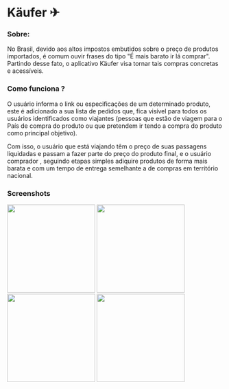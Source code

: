 # Käufer ✈

### Sobre:
No Brasil, devido aos altos impostos embutidos sobre o preço de produtos importados, é comum ouvir frases do tipo "É mais barato ir lá comprar". Partindo desse fato,
o aplicativo Käufer visa tornar tais compras concretas e acessíveis. 

### Como funciona ?

O usuário informa o link ou  especificações de um determinado produto, este é adicionado  a sua lista de pedidos 
que, fica visível para todos os usuários identificados como viajantes (pessoas que estão de viagem para o País de compra do produto ou que pretendem ir tendo a compra do produto
como principal objetivo). </p> Com isso, o usuário que está viajando têm o preço de suas passagens liquidadas e passam a fazer parte do preço do produto final, e o usuário comprador
, seguindo etapas simples adiquire produtos de forma mais barata e com um tempo de entrega semelhante a de compras em território nacional.

### Screenshots

<p float="left">
  <img src="https://i.imgur.com/ru1Ymrf.jpeg" width="205" />
  <img src="https://i.imgur.com/l66vSZX.jpeg" width="205" />
  <img src="https://i.imgur.com/peyejlY.jpeg" width="205" />
  <img src="https://i.imgur.com/mWpNbiB.jpeg" width="205" />
</p>

